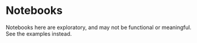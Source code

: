 # Notebooks

Notebooks here are exploratory, and may not be functional or meaningful. See the examples instead.
